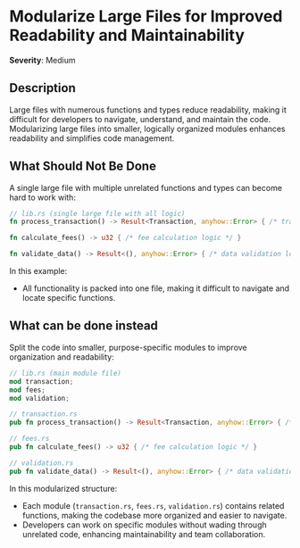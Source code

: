 # Modularize Large Files for Improved Readability and Maintainability

**Severity**: Medium

## Description

Large files with numerous functions and types reduce readability, making it difficult for developers to navigate,
understand, and maintain the code. Modularizing large files into smaller, logically organized modules enhances
readability and simplifies code management.

## What Should Not Be Done

A single large file with multiple unrelated functions and types can become hard to work with:

```rust
// lib.rs (single large file with all logic)
fn process_transaction() -> Result<Transaction, anyhow::Error> { /* transaction processing logic */ }

fn calculate_fees() -> u32 { /* fee calculation logic */ }

fn validate_data() -> Result<(), anyhow::Error> { /* data validation logic */ }
```

In this example:

- All functionality is packed into one file, making it difficult to navigate and locate specific functions.

## What can be done instead

Split the code into smaller, purpose-specific modules to improve organization and readability:

```rust
// lib.rs (main module file)
mod transaction;
mod fees;
mod validation;

// transaction.rs
pub fn process_transaction() -> Result<Transaction, anyhow::Error> { /* transaction processing logic */ }

// fees.rs
pub fn calculate_fees() -> u32 { /* fee calculation logic */ }

// validation.rs
pub fn validate_data() -> Result<(), anyhow::Error> { /* data validation logic */ }
```

In this modularized structure:

- Each module (`transaction.rs`, `fees.rs`, `validation.rs`) contains related functions, making the codebase more
  organized and easier to navigate.
- Developers can work on specific modules without wading through unrelated code, enhancing maintainability and team
  collaboration.
